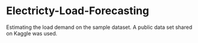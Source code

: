# Electricty-Load-Forecasting
Estimating the load demand on the sample dataset.
A public data set shared on Kaggle was used.
